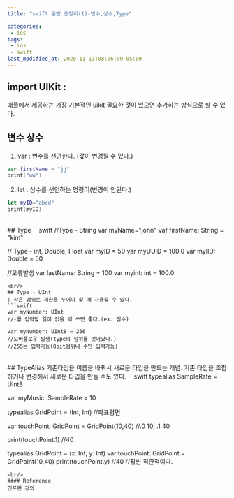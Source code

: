 ```yaml
---
title: "swift 문법 총정리(1)-변수,상수,Type"

categories:
 - ios
tags:
 - ios 
 - swift
last_modified_at: 2020-11-13T08:06:00-05:00
---
```

## import UIKit : 
애플에서 제공하는 가장 기본적인 uikit
필요한 것이 있으면 추가하는 방식으로 할 수 있다.

## 변수 상수
1. var : 변수를 선언한다. (값이 변경될 수 있다.)

```swift
var firstName = "jj"
print("ww")
```  



2. let : 상수를 선언하는 명령어(변경이 안된다.)
```swift
let myID="abcd"
print(myID)
```

<br/>
## Type
```swift
//Type - String
var myName="john"
vaf firstName: String = "kim"

// Type - int, Double, Float
var myID = 50
var myUUID = 100.0
var myIID: Double = 50

//오류발생
var lastName: String = 100
var myint: int = 100.0
```
<br/>
## Type - UInt
: 작은 범위로 제한을 두어야 할 때 사용할 수 있다.
```swift
var myNumber: UInt
//-를 입력할 일이 없을 때 쓰면 좋다.(ex. 점수)

var myNumber: UInt8 = 256 
//오버플로우 발생(type의 넘위를 벗어났다.)
//255는 입력가능(8bit범위내 수만 입력가능)
```
<br/>
## TypeAlias
기존타입을 이름을 바꿔서 새로운 타입을 만드는 개념.
기존 타입을 조합하거나 변경해서 새로운 타입을 만들 수도 있다.
```swift
typealias SampleRate = UInt8

var myMusic: SampleRate = 10

typealias GridPoint = (Int, Int)
//좌표평면

var touchPoint: GridPoint = GridPoint(10,40)
//.0 10, .1 40

print(touchPoint.1)
//40

typealias GridPoint = (x: Int, y: Int)
var touchPoint: GridPoint = GridPoint(10,40)
print(touchPoint.y)
//40
//훨씬 직관적이다.
```
<br/>
#### Reference
인프런 강의
